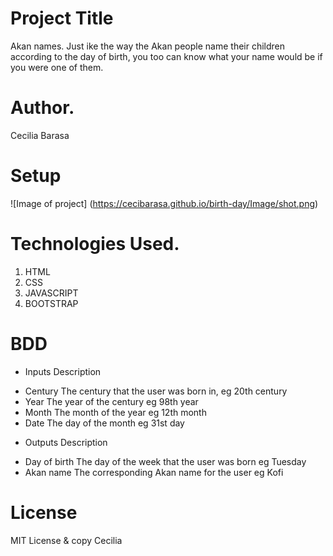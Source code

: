 # Project Title
Akan names.
Just ike the way the Akan people name their children according to the day of birth, you too can know what your name would be if you were one of them.

# Author.
Cecilia Barasa

# Setup
![Image of project]
(https://cecibarasa.github.io/birth-day/Image/shot.png)

# Technologies Used.
1. HTML
2. CSS
3. JAVASCRIPT
4. BOOTSTRAP

# BDD
- Inputs	Description
* Century	The century that the user was born in, eg 20th century
* Year	The year of the century eg 98th year
* Month	The month of the year eg 12th month
* Date	The day of the month eg 31st day
- Outputs	Description
* Day of birth	The day of the week that the user was born eg Tuesday
* Akan name	The corresponding Akan name for the user eg Kofi

# License
MIT License & copy Cecilia
